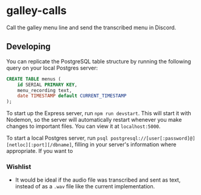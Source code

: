 # galley-calls
Call the galley menu line and send the transcribed menu in Discord.

## Developing
You can replicate the PostgreSQL table structure by running the following query
on your local Postgres server:

```sql
CREATE TABLE menus (
    id SERIAL PRIMARY KEY,
    menu_recording text,
    date TIMESTAMP default CURRENT_TIMESTAMP
);
```

To start up the Express server, run `npm run devstart`. This will start it with
Nodemon, so the server will automatically restart whenever you make changes to
important files. You can view it at `localhost:5000`.

To start a local Postgres server, run `psql postgresql://[user[:password]@][netloc][:port][/dbname]`,
filling in your server's information where appropriate. If you want to 

### Wishlist
- It would be ideal if the audio file was transcribed and sent as text,
instead of as a `.wav` file like the current implementation.